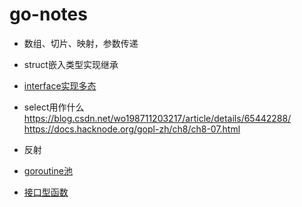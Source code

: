 # go-notes

* 数组、切片、映射，参数传递
* struct嵌入类型实现继承
*  [interface实现多态](./interface.go)
* select用作什么 
https://blog.csdn.net/wo198711203217/article/details/65442288/
https://docs.hacknode.org/gopl-zh/ch8/ch8-07.html

* 反射
* [goroutine池](./goroutine_pool.go)
* [接口型函数](./handler_func.go)
